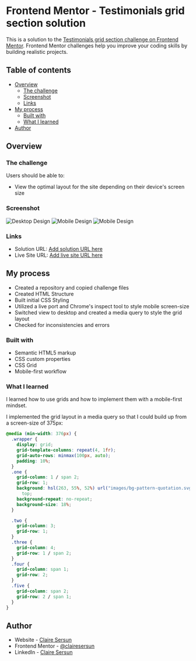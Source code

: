 # Frontend Mentor - Testimonials grid section solution

This is a solution to the [Testimonials grid section challenge on Frontend Mentor](https://www.frontendmentor.io/challenges/testimonials-grid-section-Nnw6J7Un7). Frontend Mentor challenges help you improve your coding skills by building realistic projects.

## Table of contents

- [Overview](#overview)
  - [The challenge](#the-challenge)
  - [Screenshot](#screenshot)
  - [Links](#links)
- [My process](#my-process)
  - [Built with](#built-with)
  - [What I learned](#what-i-learned)
- [Author](#author)

## Overview

### The challenge

Users should be able to:

- View the optimal layout for the site depending on their device's screen size

### Screenshot

![Desktop Design](/images/desktop.png)
![Mobile Design](/images/375%20-%201.png)
![Mobile Design](/images/375%20-%202.png)

### Links

- Solution URL: [Add solution URL here](https://your-solution-url.com)
- Live Site URL: [Add live site URL here](https://your-live-site-url.com)

## My process

- Created a repository and copied challenge files
- Created HTML Structure
- Built initial CSS Styling
- Utilized a live port and Chrome's inspect tool to style mobile screen-size
- Switched view to desktop and created a media query to style the grid layout
- Checked for inconsistencies and errors

### Built with

- Semantic HTML5 markup
- CSS custom properties
- CSS Grid
- Mobile-first workflow

### What I learned

I learned how to use grids and how to implement them with a mobile-first mindset.

I implemented the grid layout in a media query so that I could build up from a screen-size of 375px:

```css
@media (min-width: 376px) {
  .wrapper {
    display: grid;
    grid-template-columns: repeat(4, 1fr);
    grid-auto-rows: minmax(100px, auto);
    padding: 10%;
  }
  .one {
    grid-column: 1 / span 2;
    grid-row: 1;
    background: hsl(263, 55%, 52%) url("images/bg-pattern-quotation.svg") right 20%
      top;
    background-repeat: no-repeat;
    background-size: 18%;
  }

  .two {
    grid-column: 3;
    grid-row: 1;
  }
  .three {
    grid-column: 4;
    grid-row: 1 / span 2;
  }
  .four {
    grid-column: span 1;
    grid-row: 2;
  }
  .five {
    grid-column: span 2;
    grid-row: 2 / span 1;
  }
}
```

## Author

- Website - [Claire Sersun](https://www.clairesersun.com/)
- Frontend Mentor - [@clairesersun](https://www.frontendmentor.io/profile/clairesersun)
- LinkedIn - [Claire Sersun](https://www.linkedin.com/in/clairesersun/)
